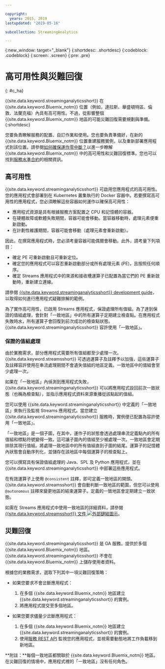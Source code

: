 ```yaml
---

copyright:
  years: 2015, 2019
lastupdated: "2019-05-16"

subcollection: StreamingAnalytics

---
```


<!-- Attribute definitions -->
{:new_window: target="_blank"}
{:shortdesc: .shortdesc}
{:codeblock: .codeblock}
{:screen: .screen}
{:pre: .pre}

# 高可用性與災難回復
{: #c_ha}

{{site.data.keyword.streaminganalyticsshort}} 在 {{site.data.keyword.Bluemix_notm}} 位置（例如，達拉斯、華盛頓特區、倫敦、法蘭克福）內具有高可用性。不過，從影響整個 {{site.data.keyword.Bluemix_notm}} 地區的可能災難回復需要規劃與準備。
{:shortdesc}


您要負責瞭解服務的配置、自訂作業和使用。您也要負責準備好，在新的 {{site.data.keyword.Bluemix_notm}} 位置重建服務實例，以及重新部署應用程式到該位置。請參閱[如何確保運作零中斷？](/docs/services/overview?topic=overview-zero-downtime#zero-downtime)以進一步瞭解 {{site.data.keyword.Bluemix_notm}} 中的高可用性和災難回復標準。您也可以找到[服務水準合約](/docs/services/overview?topic=overview-zero-downtime#zero-downtime#SLAs)的相關資訊。

## 高可用性

{{site.data.keyword.streaminganalyticsshort}} 可啟用您應用程式的高可用性。您的應用程式會部署到在 Kubernetes 叢集執行的 Docker 容器中。若要撰寫高可用性的應用程式，您必須瞭解這些容器如何運作以確保高可用性：

* 應用程式資源是具有根據服務方案配置之 CPU 和記憶體的容器。
* 在硬體故障或軟體失敗期間，容器可能會移動。當容器移動時，處理元素便重新啟動。
* 在計劃性維護期間，容器可能會移動（處理元素會重新啟動）。

因此，在撰寫應用程式時，您必須考量容器可能偶爾會移動。此外，請考量下列項目：
* 確定 PE 可重新啟動且可重新定位。
* 確定您的應用程式可以容忍重新啟動部分或所有處理元素 (PE)，且按照任何順序。
* 確定 Streams 應用程式中的來源和接收槽運算子已配置為當它們的 PE 重新啟動時，重新建立連線。

請參閱 [{{site.data.keyword.streaminganalyticsshort}} development guide](https://developer.ibm.com/streamsdev/docs/streaming-analytics-dev-guide/#troubleshooting)，以取得如何進行應用程式疑難排解的範例。

為了實作高可用性，已啟用 Streams 應用程式，保證處理所有值組。為了達到保證的值組處理，會針對「一致地區」中的所有運算子定期建立檢查點。在應用程式失敗時水，所有運算子會回復到前次成功的檢查點狀態。{{site.data.keyword.streaminganalyticsshort}} 容許使用「一致地區」。

### 保證的值組處理
由於業務需求，部分應用程式需要所有值組都至少處理一次。{{site.data.keyword.streamsshort}} 可透過運算子及註釋予以加強，這些運算子及註釋容許使用在串流處理期間不會遺失值組的地區定義。一致地區中的值組會至少處理一次。

如果在「一致地區」內偵測到應用程式失敗，{{site.data.keyword.streaminganalyticsshort}} 可以將應用程式設回前次一致狀態（也稱為檢查點），並指示應用程式資料來源重播從該點起的值組。

您可以使用 {{site.data.keyword.streaminganalyticsshort}} 中定義的「一致地區」來執行及監視 Streams 應用程式。當您建立 {{site.data.keyword.streaminganalyticsshort}} 服務時，實例便已配置為容許使用「一致地區」。

「一致地區」是一個子圖，在其中，運作子的狀態會透過處理串流定義點內的所有值組和標點符號變得一致。這可讓子圖內的值組至少被處理一次。一致地區會定期排除其現行值組。將處理一致地區中的所有值組直到子圖的結尾。運算子的記憶體內狀態會自動序列化，並儲存在該地區中每個運算子的檢查點上。

您可以撰寫具有保證值組處理的 Java、SPL 及 Python 應用程式，並在 {{site.data.keyword.streaminganalyticsshort}} 中部署這些應用程式。

在有效運算子上使用 `@consistent` 註釋，即可定義一致地區的開頭。{{site.data.keyword.streamsshort}} 會自動判斷一致地區的範圍，但您可以使用 `@autonomous` 註釋來變更地區的結束運算子。定義的一致地區會定期建立一致狀態。

如需在 Streams 應用程式中使用一致地區的詳細資料，請參閱 [{{site.data.keyword.streamsshort}} 文件 ![外部鏈結圖示](../../icons/launch-glyph.svg "外部鏈結圖示")](https://www.ibm.com/support/knowledgecenter/SSCRJU_4.3.0/com.ibm.streams.dev.doc/doc/consistentregions.html)。

## 災難回復
{{site.data.keyword.streaminganalyticsshort}} 是 GA 服務，提供於多個 {{site.data.keyword.Bluemix_notm}} 地區。{{site.data.keyword.streaminganalyticsshort}} 不會在 {{site.data.keyword.Bluemix_notm}} 上儲存使用者資料。

根據您的業務需求，選取下列其中一項災難回復策略：
* 如果您要求不會岔斷應用程式：
  1. 在多個 {{site.data.keyword.Bluemix_notm}} 地區建立 {{site.data.keyword.streaminganalyticsshort}} 的實例。
  2. 將應用程式提交至多個地區。


* 如果您要求儘量少岔斷應用程式：
  1. 在多個 {{site.data.keyword.Bluemix_notm}} 地區建立 {{site.data.keyword.streaminganalyticsshort}} 的實例。
  2. 使用[服務 REST API](https://ibm.co/2Gt9mB6) 監視您的應用程式，並視需要動態地將工作負載移到新地區。

**附註：**每個一致地區都關聯於 {{site.data.keyword.Bluemix_notm}} 地區。在災難回復的情境中，應用程式裡的「一致地區」沒有任何角色。
